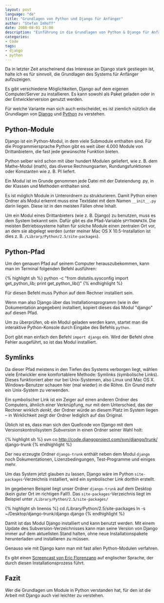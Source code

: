 ```yaml
---
layout: post
language: "de"
title: "Grundlagen von Python und Django für Anfänger"
author: "Stefan Imhoff"
date: 2008-08-01 15:00
description: "Einführung in die Grundlagen von Python & Django für Anfänger."
categories:
- Code
tags:
- django
- python
---
```


Da in letzter Zeit anscheinend das Interesse an Django stark gestiegen ist, halte ich es für sinnvoll, die Grundlagen des Systems für Anfänger aufzuzeigen.

Es gibt verschiedene Möglichkeiten, Django auf dem eigenen Computer/Server zu installieren. Es kann sowohl als Paket geladen oder in der Entwicklerversion genutzt werden.

Für welche Variante man sich auch entscheidet, es ist ziemlich nützlich die Grundlagen von [Django](https://www.djangoproject.com/) und [Python](https://www.python.org/) zu verstehen.

## Python-Module

Django ist ein Python-Modul, in dem viele Submodule enthalten sind. Für die Programmiersprache Python gibt es weit über 4.000 Module von Drittanbietern, die fast jede gewünschte Funktion bieten.

Python selber wird schon mit über hundert Modulen geliefert, wie z. B. dem Mathe-Modul (math), das diverse Rechnungsarten, Rundungsfunktionen oder Konstanten wie z. B. PI liefert.

Ein Modul ist im Grunde genommen jede Datei mit der Dateiendung .py, in der Klassen und Methoden enthalten sind.

Es ist möglich Module in Unterordnern zu strukturieren. Damit Python einen Ordner als Modul erkennt muss eine Textdatei mit dem Namen `__init__.py` darin liegen. Diese ist in den meisten Fällen ohne Inhalt.

Um ein Modul eines Drittanbieters (wie z. B. Django) zu benutzen, muss es dem System bekannt sein. Dafür gibt es die Pfad-Variable `$PYTHONPATH`. Die meisten Betriebssysteme halten für solche Module einen zentralen Ort vor, an dem sie  abgelegt werden (unter meiner Mac OS X 10.5-Installation ist dies z. B. `/Library/Python/2.5/site-packages`).

## Python-Pfad

Um den genauen Pfad auf seinem Computer herauszubekommen, kann man im Terminal folgenden Befehl ausführen:

{% highlight sh %}
python -c "from distutils.sysconfig import get_python_lib; print get_python_lib()"
{% endhighlight %}

Für diesen Befehl muss Python auf dem Rechner installiert sein.

Wenn man also Django über das Installationsprogramm (wie in der Dokumentation angegeben) installiert, kopiert dieses das Modul "django" auf diesen Pfad.

Um zu überprüfen, ob ein Modul geladen werden kann, startet man die interaktive Python-Konsole durch Eingabe des Befehls `python`.

Dort gibt man einfach den Befehl `import django` ein. Wird der Befehl ohne Fehler ausgeführt, so ist das Modul installiert.

## Symlinks

Da dieser Pfad meistens in den Tiefen des Systems verborgen liegt, wählen viele Entwickler eine komfortablere Methode: Symlinks (symbolische Links). Dieses funktioniert aber nur bei Unix-Systemen, also Linux und Mac OS X. Windows-Benutzer schauen hier (mal wieder) in die Röhre. Ein Grund mehr ein Unix-System zu verwenden.

Ein symbolischer Link ist ein Zeiger auf einen anderen Ordner des Computers, ähnlich einer Verknüpfung, nur mit dem Unterschied, das der Rechner wirklich *denkt*, der Ordner würde an diesem Platz im System liegen – in Wirklichkeit zeigt der Ordner lediglich auf das Original.

Üblich ist es, dass man sich den Quellcode von Django mit dem Versionskontrollsystem *Subversion* in einen Ordner seiner Wahl holt:

{% highlight sh %}
svn co http://code.djangoproject.com/svn/django/trunk/ django-trunk
{% endhighlight %}

Der neu erzeugte Ordner `django-trunk` enthält neben dem Modul `django` noch Dokumentationen, Lizenzbedingungen, Test-Programme und einiges mehr.

Um das System jetzt glauben zu lassen, Django wäre im Python `site-packages`-Verzeichnis installiert, wird ein symbolischer Link dorthin erstellt.

Im gegebenen Beispiel liegt unser Ordner `django-trunk` auf dem Desktop (kein guter Ort im richtigen Fall!). Das `site-packages`-Verzeichnis liegt im Beispiel unter `/Library/Python/2.5/site-packages/`

{% highlight sh linenos %}
cd /Library/Python/2.5/site-packages
ln -s ~/Desktop/django-trunk/django django
{% endhighlight %}

Damit ist das Modul Django installiert und kann benutzt werden. Mit einem Update des Subversion-Verzeichnisses kann man seine Version von Django immer auf dem aktuellsten Stand halten, ohne neue Installationspakete herunterladen und installieren zu müssen.

Genauso wie mit Django kann man mit fast allen Python-Modulen verfahren.

Es gibt einen [Screencast von Eric Florenzano](http://eflorenzano.com/blog/post/first-two-django-screencasts/) auf englischer Sprache, der durch diesen Installationsprozess führt.

## Fazit

Wer die Grundlagen um Module in Python verstanden hat, für den ist die Arbeit mit Django auch viel leichter zu verstehen.
